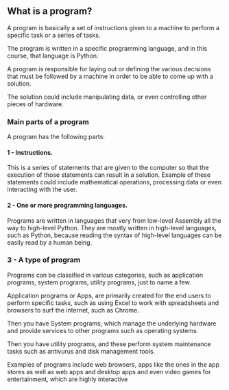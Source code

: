 ## What is a program?

A program is basically a set of instructions given to a machine to perform a specific task or a series of tasks.

The program is written in a specific programming language, and in this course, that language is Python. 

A program is responsible for laying out or defining the various decisions that must be followed by a machine in order to 
be able to come up with a solution.

The solution could include manipulating data, or even controlling other pieces of hardware.

### Main parts of a program

A program has the following parts:

#### 1 - Instructions. 

This is a series of statements that are given to the computer so that the execution of those
statements can result in a solution. Example of these statements could include mathematical operations, processing data
or even interacting with the user. 

#### 2 - One or more programming languages.

Programs are written in languages that very from low-level Assembly all the way to high-level Python. They are mostly
written in high-level languages, such as Python, because reading the syntax of high-level languages can be easily read
by a human being. 

### 3 - A type of program

Programs can be classified in various categories, such as application programs, system programs, utility programs, 
just to name a few. 

Application programs or Apps, are primarily created for the end users to perform specific tasks, such as using Excel to 
work with spreadsheets and browsers to surf the internet, such as Chrome. 

Then you have System programs, which manage the underlying hardware and provide services to other programs such as
operating systems. 

Then you have utility programs, and these perform system maintenance tasks such as antivurus and disk management tools.

Examples of programs include web browsers, apps like the ones in the app stores as well as web apps and desktop apps
and even video games for entertainment, which are highly interactive 